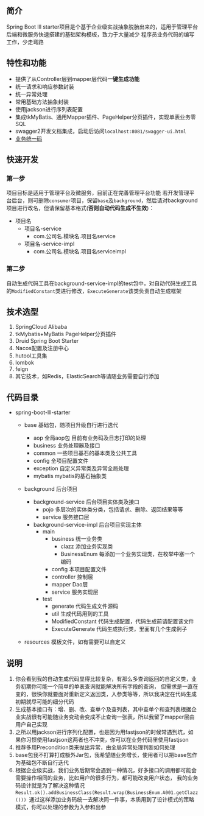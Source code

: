 ## 简介
Spring Boot lll starter项目是个基于企业级实战抽象脱胎出来的，适用于管理平台后端和微服务快速搭建的基础架构模板，致力于大量减少
程序员业务代码的编写工作，少走弯路

## 特性和功能
- 提供了从Controller层到mapper层代码**一键生成功能**
- 统一请求和响应参数封装
- 统一异常处理
- 常用基础方法抽象封装
- 使用jackson进行序列表配置
- 集成tkMyBatis、通用Mapper插件、PageHelper分页插件，实现单表业务零SQL
- swagger2开发文档集成，启动后访问`localhost:8081/swagger-ui.html`
- [业务统一码](#1)

## 快速开发
### 第一步
项目目标是适用于管理平台及微服务，目前正在完善管理平台功能
若开发管理平台后台，则可删除`consumer`项目，保留`base`及`background`，然后请对background项目进行改名，但请保留基本格式(**否则自动代码生成不生效**)：
- 项目名
  - 项目名-service
    - com.公司名.模块名.项目名service
  - 项目名-service-impl
    - com.公司名.模块名.项目名serviceimpl

### 第二步
自动生成代码工具在background-service-impl的test包中，对自动代码生成工具的`ModifiedConstant`类进行修改，`ExecuteGenerate`该类负责自动生成框架

## 技术选型
1. SpringCloud Alibaba
2. tkMybatis+MyBatis PageHelper分页插件
3. Druid Spring Boot Starter
4. Nacos配置及注册中心
5. hutool工具集
6. lombok
7. feign
8. 其它技术，如Redis，ElasticSearch等请随业务需要自行添加

## 代码目录

- spring-boot-lll-starter
  - base 基础包，随项目升级自行进行迭代
    - aop 全局aop包 目前有业务码及日志打印的处理
    - business 业务处理器及接口
    - common 一些项目基石的基本类及公共工具
    - config 全项目配置文件
    - exception 自定义异常类及异常全局处理
    - mybatis mybatis的基石抽象类
  - background 后台项目
    - background-service 后台项目实体类及接口
      - pojo 多层次的实体类分类，包括请求、删除、返回结果等等
      - service 服务接口层
    - background-service-impl 后台项目实现主体
      - main
          - business 统一业务类
            - clazz 添加业务实现类
            - BusinessEnum 每添加一个业务实现类，在枚举中塞一个编码
          - config 本项目配置文件
          - controller 控制层
          - mapper Dao层
          - service 服务实现层
      - test
        - generate 代码生成文件源码
        - util 生成代码用到的工具
        - ModifiedConstant 代码生成配置，代码生成前请配置该文件
        - ExecuteGenerate 代码生成执行类，里面有几个生成例子
      
  - resources 模板文件，如有需要可以自定义


## 说明
1. 你会看到我的自动生成代码显得比较复杂，有那么多查询返回的自定义类，业务初期你可能一个简单的单表查询就能解决所有字段的查询，
但需求是一直在变的，很快你就要面对重新定义返回类，入参类等等，所以我决定在代码生成初期就尽可能的细分代码
2. 生成基本接口有：增、删、改、查单个及查列表，其中查单个和查列表根据企业实战很有可能随业务变动会变成不止查询一张表，所以我留了mapper层由用户自己实现
3. 之所以用jackson进行序列化配置，也是因为用fastjson的时候常遇到坑，如果你习惯使用fastjson这两者也不冲突，你可以在业务代码里使用fastjson
4. 推荐多用Precondition类来抛出异常，由全局异常处理判断如何处理
5. base包我不打算打成额外Jar包，我希望随业务增长，使用者可以把base包作为基础包不断自行迭代
6. <span id="1">根据企业级实战，我们业务后期常会遇到一种情况，好多接口的调用都可能会需要操作相同的业务，比如用户的很多行为，都可能改变用户状态，
我的业务码设计就是为了解决这种情况`Result.ok().addBusinessClass(Result.wrap(BusinessEnum.A001.getClazz())) `通过这样添加业务码统一去解决同一件事，本质用到了设计模式的策略模式，你可以处理的参数为入参和出参
</span>